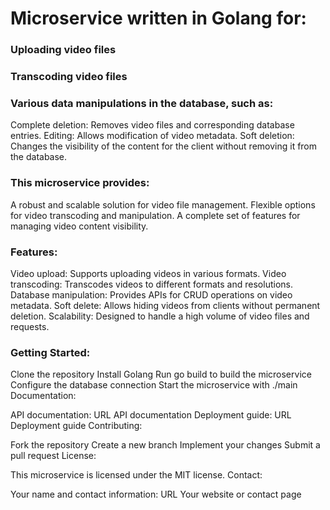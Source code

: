 # Microservice written in Golang for:

### Uploading video files
### Transcoding video files
### Various data manipulations in the database, such as:
Complete deletion: Removes video files and corresponding database entries.
Editing: Allows modification of video metadata.
Soft deletion: Changes the visibility of the content for the client without removing it from the database.
### This microservice provides:

A robust and scalable solution for video file management.
Flexible options for video transcoding and manipulation.
A complete set of features for managing video content visibility.

### Features:

Video upload: Supports uploading videos in various formats.
Video transcoding: Transcodes videos to different formats and resolutions.
Database manipulation: Provides APIs for CRUD operations on video metadata.
Soft delete: Allows hiding videos from clients without permanent deletion.
Scalability: Designed to handle a high volume of video files and requests.

### Getting Started:

Clone the repository
Install Golang
Run go build to build the microservice
Configure the database connection
Start the microservice with ./main
Documentation:

API documentation: URL API documentation
Deployment guide: URL Deployment guide
Contributing:

Fork the repository
Create a new branch
Implement your changes
Submit a pull request
License:

This microservice is licensed under the MIT license.
Contact:

Your name and contact information: URL Your website or contact page

